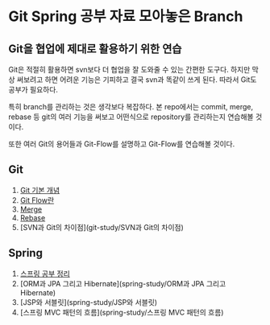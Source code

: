 # Git Spring 공부 자료 모아놓은 Branch

## Git을 협업에 제대로 활용하기 위한 연습

Git은 적절히 활용하면 svn보다 더 협업을 잘 도와줄 수 있는 간편한 도구다. 하지만 막상 써보려고 하면 어려운 기능은 기피하고 결국 svn과 똑같이 쓰게 된다. 따라서 Git도 공부가 필요하다.

특히 branch를 관리하는 것은 생각보다 복잡하다. 본 repo에서는 commit, merge, rebase 등 git의 여러 기능을 써보고 어떤식으로 repository를 관리하는지 연습해볼 것이다.

또한 여러 Git의 용어들과 Git-Flow를 설명하고 Git-Flow를 연습해볼 것이다.

## Git

1. [Git 기본 개념](git-study/Git%20개념%20알아보기.md)
2. [Git Flow란](git-study/Git%20Flow란.md)
3. [Merge](git-study/Merge.md)
4. [Rebase](git-study/Rebase.md)
5. [SVN과 Git의 차이점](git-study/SVN과 Git의 차이점)

## Spring

1. [스프링 공부 정리](spring-study/스프링%20공부%20정리.md)
2. [ORM과 JPA 그리고 Hibernate](spring-study/ORM과 JPA 그리고 Hibernate)
3. [JSP와 서블릿](spring-study/JSP와 서블릿)
4. [스프링 MVC 패턴의 흐름](spring-study/스프링 MVC 패턴의 흐름)

